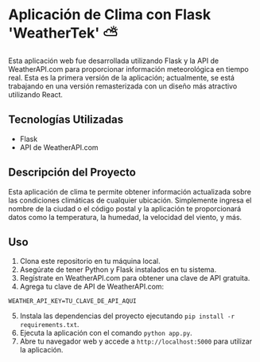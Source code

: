 # Aplicación de Clima con Flask 'WeatherTek' ⛅

Esta aplicación web fue desarrollada utilizando Flask y la API de WeatherAPI.com para proporcionar información meteorológica en tiempo real. Esta es la primera versión de la aplicación; actualmente, se está trabajando en una versión remasterizada con un diseño más atractivo utilizando React.

## Tecnologías Utilizadas

- Flask
- API de WeatherAPI.com

## Descripción del Proyecto

Esta aplicación de clima te permite obtener información actualizada sobre las condiciones climáticas de cualquier ubicación. Simplemente ingresa el nombre de la ciudad o el código postal y la aplicación te proporcionará datos como la temperatura, la humedad, la velocidad del viento, y más.

## Uso

1. Clona este repositorio en tu máquina local.
2. Asegúrate de tener Python y Flask instalados en tu sistema.
3. Regístrate en WeatherAPI.com para obtener una clave de API gratuita.
4. Agrega tu clave de API de WeatherAPI.com:

```
WEATHER_API_KEY=TU_CLAVE_DE_API_AQUI
```

5. Instala las dependencias del proyecto ejecutando `pip install -r requirements.txt`.
6. Ejecuta la aplicación con el comando `python app.py`.
7. Abre tu navegador web y accede a `http://localhost:5000` para utilizar la aplicación.
